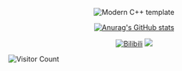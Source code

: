 <div id="title" align=center>

![Modern C++ template][github-sub-title:img]

[![Anurag's GitHub stats](https://github-readme-stats.vercel.app/api?username=Ra1nowo&show_icons=true&theme=tokyonight)](https://b23.tv/iEJTnPp)

[![Bilibili](https://img.shields.io/badge/%E7%9F%A5%E4%B9%8E-Ra1nowo%E7%99%BD-yello)](https://space.bilibili.com/507928822?spm_id_from=333.337.0.0)
![](https://img.shields.io/badge/11408高手-yellow) 
</div>


![Visitor Count](https://profile-counter.glitch.me/Ra1nowo/count.svg)

[github-sub-title:img]: https://readme-typing-svg.herokuapp.com?font=Segoe+Script&center=true&lines=Ra1nowo.
